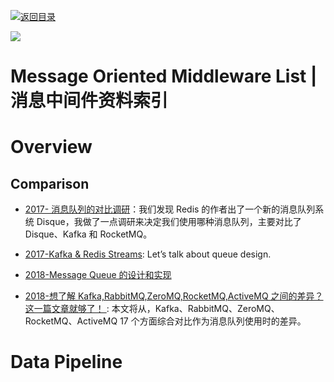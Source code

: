 [![返回目录](https://user-images.githubusercontent.com/5803001/38079637-ff0abcf0-3371-11e8-9b76-ad651620afc7.jpg)](https://github.com/wx-chevalier/Awesome-Lists)

![](https://img.readitlater.com/i/cdn-images-1.medium.com/max/800/1*LBocICeBuP3FSLPMBLA04g/RS/w1408.png?&ssl=1)

# Message Oriented Middleware List | 消息中间件资料索引

# Overview

## Comparison

- [2017- 消息队列的对比调研](http://www.jianshu.com/p/f056a74d77a4)：我们发现 Redis 的作者出了一个新的消息队列系统 Disque，我做了一点调研来决定我们使用哪种消息队列，主要对比了 Disque、Kafka 和 RocketMQ。

- [2017-Kafka & Redis Streams](https://parg.co/UsQ): Let’s talk about queue design.

* [2018-Message Queue 的设计和实现](http://mp.weixin.qq.com/s/AgdayVL0pvcwL0amLouu-Q)

* [2018-想了解 Kafka,RabbitMQ,ZeroMQ,RocketMQ,ActiveMQ 之间的差异？这一篇文章就够了！ ](https://mp.weixin.qq.com/s/y3CheyPMJpLpD3pB3lTT9g): 本文将从，Kafka、RabbitMQ、ZeroMQ、RocketMQ、ActiveMQ 17 个方面综合对比作为消息队列使用时的差异。

# Data Pipeline
